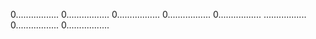 0.................
0.................
0.................
0.................
0.................
.................
0.................
0.................
